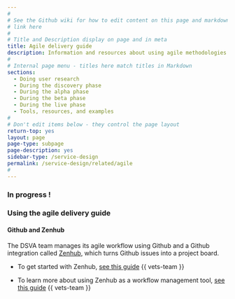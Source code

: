 ```yaml
---
#
# See the Github wiki for how to edit content on this page and markdown styles you can use:
# link here
#
# Title and Description display on page and in meta
title: Agile delivery guide
description: Information and resources about using agile methodologies as you work on the Veteran Tools Platform.
#
# Internal page menu - titles here match titles in Markdown
sections:
  - Doing user research
  - During the discovery phase
  - During the alpha phase
  - During the beta phase
  - During the live phase
  - Tools, resources, and examples
#
# Don't edit items below - they control the page layout
return-top: yes
layout: page
page-type: subpage
page-description: yes
sidebar-type: /service-design
permalink: /service-design/related/agile
#
---
```

### In progress !

### Using the agile delivery guide


#### Github and Zenhub

The DSVA team manages its agile workflow using Github and a Github integration called <a title="go to Zenhub" href="https://zenhub.com" target="_blank">Zenhub</a>, which turns Github issues into a project board.

* To get started with Zenhub, <a title="go to Zenhub overview" href="https://github.com/department-of-veterans-affairs/vets.gov-team/blob/master/Work%20Practices/Onboarding%20and%20Offboarding/zenhub_onboarding.pdf" target="_blank">see this guide</a>
{{ vets-team }}

* To learn more about using Zenhub as a workflow management tool, <a title="go to Zenhub overview" href="https://github.com/department-of-veterans-affairs/vets.gov-team/blob/master/Work%20Practices/Product%20Management/zenhub_product_management.pdf" target="_blank">see this guide</a>
{{ vets-team }}

<!--If you have any questions about setting up Zenhub, contact Ryan at ryan.luu@adhocteam.us.-->

<!--
Topics:
- alignment with VIP
- use of Github in VIP
- other relationships between dsva and vip processes
- Links to basic agile references
-->


<!--
- other improvements in the new memo
- cd1 and cd2
- team structure - and use them agiley too! - flex in relation to the work that needs to be done

includes refs to
* To learn more about Agile project management, start with this <a title="Go to agile overview" href="https://www.gov.uk/service-manual/agile-delivery/agile-government-services-introduction" target="_blank">overview from Gov.UK</a>.
* 18f ?
* Ontario ?
* generic agile methods ?

## Agile Resources
At Vets.gov we use a Agile Software Development process and measure our work in two week sprints. If you'd like to learn more about planning agile sprints checkout [18f's agile guide](https://lean-product-design.18f.gov/9-plan-sprint-agile/).



-->

